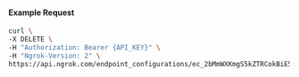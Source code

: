 <!-- Code generated for API Clients. DO NOT EDIT. -->

#### Example Request

```bash
curl \
-X DELETE \
-H "Authorization: Bearer {API_KEY}" \
-H "Ngrok-Version: 2" \
https://api.ngrok.com/endpoint_configurations/ec_2bMmWXKmgS5kZTRCokBiE5Zz1z0/tls_termination
```
